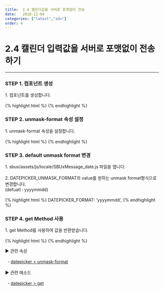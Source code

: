 ```yaml
---
title:  2.4 캘린더값을 서버로 포맷없이 전송
date:   2018-12-04
categories: ["latest","adv"]
order: 4
---
```


2.4 캘린더 입력값을 서버로 포맷없이 전송하기
===

---

### STEP 1. 컴포넌트 생성
<div>1. 컴포넌트를 생성합니다.</div>
<br>
{% highlight html %}
<sbux-datepicker id="sbIdx1" name="sbName1" uitype="popup" date-format="yyyy/mm/dd"></sbux-datepicker>
{% endhighlight %}

### STEP 2. unmask-format 속성 설정
<div>1. unmask-format 속성을 설정합니다.</div>
<br>
{% highlight html %}
<sbux-datepicker id="sbIdx1" name="sbName1" uitype="popup" date-format="yyyy/mm/dd" unmask-format="yyyymmdd"></sbux-datepicker>
{% endhighlight %}

### STEP 3. default unmask format 변경
<div>1. sbux/assets/js/locale/SBUxMessage_date.js 파일을 엽니다.</div>
<br>
<div>
    2. DATEPICKER_UNMASK_FORMAT의 value를 원하는 unmask format형식으로 변경합니다.<br>
    (defuatl : yyyymmdd)
</div>
<br>
{% highlight html %}
DATEPICKER_FORMAT: 'yyyymmdd',
{% endhighlight %}

### STEP 4. get Method 사용
<div>1. get Method를 사용하여 값을 반환받습니다.</div>
<br>
{% highlight html %}
<script>
    function pickerGet(){
        SBUxMethod.get('sbName1');
    }
</script>
<sbux-datepicker id="sbIdx1" name="sbName1" uitype="popup" date-format="yyyy/mm/dd"></sbux-datepicker>
{% endhighlight %}

<sbux-tabs id="explainTab" name="explainTab" uitype="normal" title-target-id-array="exTab1" 
           title-text-array="설명">
</sbux-tabs>
<div class="tab-content">
    <div id="exTab1">
        ▶ 관련 속성<br><br>
        &nbsp;&nbsp;- <a href="https://softbowllab.github.io/sbux/attribute/latest/datepicker.unmaskformat#datepicker" target="_blank">datepicker > unmask-format</a><br><br>
        ▶ 관련 메소드<br><br>
        &nbsp;&nbsp;- <a href="https://softbowllab.github.io/sbux/method/latest/datepicker.get#datepicker" target="_blank">datepicker > get</a><br>
    </div>
</div>